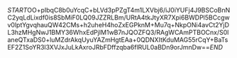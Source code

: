 $START$OO+pIbqC8b0uYcqC+bLVd3pPZgT4m1LXVbj6/iJ0iYUFj4J9BSCoBnNC2yqLdLixdf0is8SbMiF0LQ09JZZRLBm/URtA4tkJtyXR7Xpi6BWDPl5BCcgwv0lptYgvqhauQW42CMs+h2uheH4hoZxEGPknM+Mu7q+NkpONi4avCt2YjDL3hzMHgNwJ1BMY36WhxEdPjIM1wB7nJQOZFQ3/RAgWCAmPTBOCnx/S0laneQTxaDS0+luMZdrAkqUyuYAZmHgtEAa+0QDNXItKduMAG55rCqY+BaTsEF2Z1SoYR3l3XVJxJuLkAxroJRbFDffzqba6flRUL0aBDn9orJmnDw==$END$